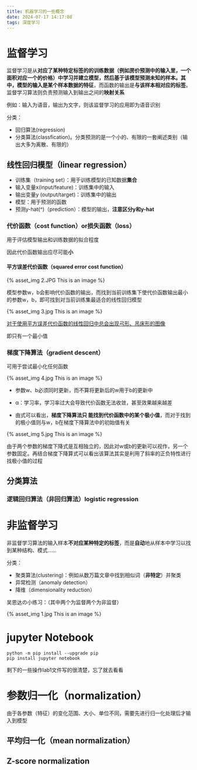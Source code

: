 ```yaml
---
title: 机器学习的一些概念
date: 2024-07-17 14:17:08
tags: 深度学习
---
```


# 监督学习

监督学习是从**对应了某种特定标签的的训练数据（例如房价预测中的输入里，一个面积对应一个的价格）**中学习并建立模型，然后基于该模型预测未知的样本。其中，模型的**输入是某个样本数据的特征**，而函数的输出是**与该样本相对应的标签**。监督学习算法则负责预测输入到输出之间的**映射关系**

例如：输入为语音，输出为文字，则该监督学习的应用即为语音识别

分类：

* 回归算法(regression)
* 分类算法(classfication)。分类预测的是一个小的、有限的一套阐述类别（输出大多为离散、有限的）

## 线性回归模型（linear regression）

* 训练集（training set）：用于训练模型的已知数据**集合**
* 输入变量x(input/feature)：训练集中的输入
* 输出变量y (output/target)：训练集中的输出
* 模型：用于预测的函数  
* 预测y-hat(^)（prediction）：模型的输出，**注意区分y和y-hat**

### 代价函数（cost function）or损失函数（loss）

用于评估模型输出和训练数据的拟合程度

因此代价函数输出应尽可能**小**

#### 平方误差代价函数（squared error cost function）

{% asset_img 2.JPG This is an image %} 

模型参数w，b会影响代价函数的输出，而找到当前训练集下使代价函数输出最小的参数w，b，即可找到对当前训练集最适合的线性回归模型

{% asset_img 3.jpg This is an image %} 

<u>对于使用平方误差代价函数的线性回归中总会出现弓形、吊床形的图像</u>

即只有一个最小值

### 梯度下降算法（gradient descent）

可用于尝试最小化任何函数

{% asset_img 4.jpg This is an image %} 

* 参数w、b必须同时更新，而不算将更新后的w用于b的更新中

* α：学习率，学习率过大会导致代价函数无法收敛，甚至效果越来越差

* 由式可以看出，**梯度下降算法只 能找到代价函数中的某个极小值**，而对于找到的极小值则与w，b在梯度下降算法中的初始值有关

{% asset_img 5.jpg This is an image %}

由于两个参数的梯度下降式是互相独立的，因此对w或b的更新可以视作，另一个参数固定。再结合梯度下降算式可以看出该算法其实是利用了斜率的正负特性进行找极小值的过程 

## 分类算法

### 逻辑回归算法（非回归算法）logistic regression



# 非监督学习

非监督学习算法的输入样本**不对应某种特定的标签**，而是**自动**地从样本中学习以找到某种结构、模式......

分类：

* 聚类算法(clustering)：例如从数万篇文章中找到相似词（**非特定**）并聚类
* 异常检测（anomaly detection）
* 降维（dimensionality reduction） 

吴恩达の小练习：（其中两个为监督两个为非监督）

{% asset_img 1.jpg This is an image %} 

# jupyter Notebook

```
python -m pip install --upgrade pip
pip install jupyter notebook
```

剩下的一些操作lab1文件写的很清楚，忘了就去看看

# 参数归一化（normalization）

由于各参数（特征）的变化范围、大小、单位不同，需要先进行归一化处理后才输入到模型

## 平均归一化（mean normalization）

## Z-score normalization